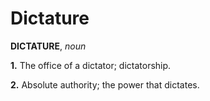 # Dictature

**DICTATURE**, _noun_

**1.** The office of a dictator; dictatorship.

**2.** Absolute authority; the power that dictates.